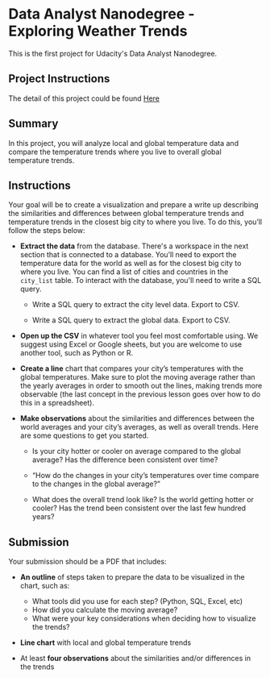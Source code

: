 # Data Analyst Nanodegree - Exploring Weather Trends

This is the first project for Udacity's Data Analyst Nanodegree.

## Project Instructions

The detail of this project could be found [Here](https://classroom.udacity.com/nanodegrees/nd002-cn-basic/parts/cabecc9c-a254-41e7-b2b7-2c851c190d46/modules/188c878c-5365-4bf3-9fa8-08cf57336fc4/lessons/dce89631-d141-4a36-b3fd-5e8ec038bc70/concepts/7792fbaa-7f3d-46f1-b6fb-e5f65ce35796)

## Summary

In this project, you will analyze local and global temperature data and compare the temperature trends where you live to overall global temperature trends.

## Instructions

Your goal will be to create a visualization and prepare a write up describing the similarities and differences between global temperature trends and temperature trends in the closest big city to where you live. To do this, you’ll follow the steps below:

* **Extract the data** from the database. There's a workspace in the next section that is connected to a database. You’ll need to export the temperature data for the world as well as for the closest big city to where you live. You can find a list of cities and countries in the `city_list` table. To interact with the database, you'll need to write a SQL query.

  * Write a SQL query to extract the city level data. Export to CSV.

  * Write a SQL query to extract the global data. Export to CSV.

* **Open up the CSV** in whatever tool you feel most comfortable using. We suggest using Excel or Google sheets, but you are welcome to use another tool, such as Python or R.

* **Create a line** chart that compares your city’s temperatures with the global temperatures. Make sure to plot the moving average rather than the yearly averages in order to smooth out the lines, making trends more observable (the last concept in the previous lesson goes over how to do this in a spreadsheet).

* **Make observations** about the similarities and differences between the world averages and your city’s averages, as well as overall trends. Here are some questions to get you started.
  * Is your city hotter or cooler on average compared to the global average? Has the difference been consistent over time?
  * “How do the changes in your city’s temperatures over time compare to the changes in the global average?”

  * What does the overall trend look like? Is the world getting hotter or cooler? Has the trend been consistent over the last few hundred years?

## Submission

Your submission should be a PDF that includes:

* **An outline** of steps taken to prepare the data to be visualized in the chart, such as:
  * What tools did you use for each step? (Python, SQL, Excel, etc)
  * How did you calculate the moving average?
  * What were your key considerations when deciding how to visualize the trends?

* **Line chart** with local and global temperature trends

* At least **four observations** about the similarities and/or differences in the trends